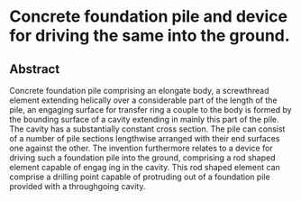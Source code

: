 # Concrete foundation pile and device for driving the same into the ground.

## Abstract
Concrete foundation pile comprising an elongate body, a screwthread element extending helically over a considerable part of the length of the pile, an engaging surface for transfer ring a couple to the body is formed by the bounding surface of a cavity extending in mainly this part of the pile. The cavity has a substantially constant cross section. The pile can consist of a number of pile sections lengthwise arranged with their end surfaces one against the other. The invention furthermore relates to a device for driving such a foundation pile into the ground, comprising a rod shaped element capable of engag ing in the cavity. This rod shaped element can comprise a drilling point capable of protruding out of a foundation pile provided with a throughgoing cavity.